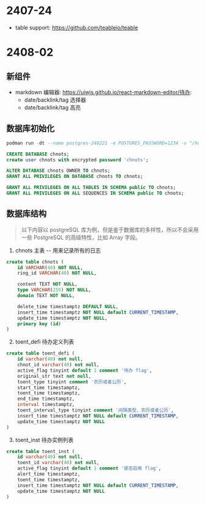 # 2407-24

- table support: https://github.com/teableio/teable

# 2408-02

## 新组件

- markdown 编辑器: https://uiwjs.github.io/react-markdown-editor/待办:
  - date/backlink/tag 选择器
  - date/backlink/tag 高亮

## 数据库初始化

```sql
podman run -dt --name postgres-240221 -e POSTGRES_PASSWORD=1234 -v "/home/chin/files-ext/others/postgres:/var/lib/postgresql/data:Z" -p 5432:5432 postgres

CREATE DATABASE chnots;
create user chnots with encrypted password 'chnots';

ALTER DATABASE chnots OWNER TO chnots;
GRANT ALL PRIVILEGES ON DATABASE chnots TO chnots;

GRANT ALL PRIVILEGES ON ALL TABLES IN SCHEMA public TO chnots;
GRANT ALL PRIVILEGES ON ALL SEQUENCES IN SCHEMA public TO chnots;
```

## 数据库结构

> 以下内容以 postgreSQL 库为例，但是鉴于数据库的多样性，所以不会采用一些 PostgreSQL 的高级特性，比如 Array 字段。

1. chnots 主表 -- 用来记录所有的日志

```sql
create table chnots (
    id VARCHAR(40) NOT NULL,
    ring_id VARCHAR(40) NOT NULL,

    content TEXT NOT NULL,
    type VARCHAR(255) NOT NULL,
    domain TEXT NOT NULL,

    delete_time timestamptz DEFAULT NULL,
    insert_time timestamptz NOT NULL default CURRENT_TIMESTAMP,
    update_time timestamptz NOT NULL,
    primary key (id)
)
```

2. toent_defi 待办定义列表

```sql
create table toent_defi (
    id varchar(40) not null,
    chnot_id varchar(40) not null,
    active_flag tinyint default 1 comment '待办 flag',
    original_str text not null,
    toent_type tinyint comment '农历或者公历',
    start_time timestamptz,
    toent_time timestamptz,
    end_time timestamptz,
    interval timestamptz,
    toent_interval_type tinyint comment '间隔类型，农历或者公历',
    insert_time timestamptz NOT NULL default CURRENT_TIMESTAMP,
    update_time timestamptz NOT NULL
)
```

3. toent_inst 待办实例列表

```sql
create table toent_inst (
    id varchar(40) not null,
    toent_id varchar(40) not null,
    active_flag tinyint default 1 comment '是否启用 flag',
    alert_time timestamptz,
    toent_time timestamptz,
    insert_time timestamptz NOT NULL default CURRENT_TIMESTAMP,
    update_time timestamptz NOT NULL
)
```
